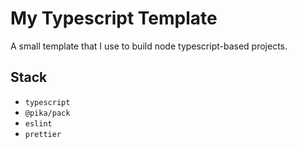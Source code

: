 # My Typescript Template

A small template that I use to build node typescript-based projects.

## Stack

* `typescript`
* `@pika/pack`
* `eslint`
* `prettier`
